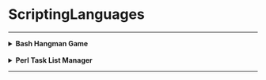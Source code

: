 # ScriptingLanguages
___
<details>
  <summary><strong>Bash Hangman Game</strong></summary>

<table>
  <tr>
    <td width="40%">
      <p align="center">
        <img src="./assets/bash.png" alt="Hangman Game - Bash" width="180"/>
      </p>
    </td>
    <td width="60%">
      The "hangman.sh" script is a simple hangman game written in Bash. The player's objective is to guess a randomly chosen word. Each time an incorrect letter is guessed, another part of the hangman is drawn. The player has a limited number of attempts (6) to guess the word.
    </td>
  </tr>
</table>

### Functions

1. **draw_hangman()**
   - Draws the hangman figure based on the number of incorrect attempts.
   - Arguments: `$1` - Number of incorrect attempts.

2. **check_letter()**
   - Checks if a given letter is in the chosen word.
   - Arguments: `$1` - Letter to check. `$2` - Chosen word.

3. **mask_word()**
   - Masks the chosen word with dashes for letters not yet guessed.
   - Arguments: `$1` - Chosen word. `$2` - Guessed letters.

4. **get_random_word()**
   - Returns a random word defined in the script.

5. **display_help()**
   - Displays usage help for the script.

### Initialization and Game Mechanics

The script initializes the game by analyzing options provided at launch. If the `-h` option is given, the `display_help()` function is called; otherwise, the game begins automatically.

The script runs within an infinite loop where the player inputs letters or attempts to guess the entire word. Each iteration updates information about the guessed word, used letters, and remaining attempts.

The game ends when the player correctly guesses the word or exceeds 6 incorrect attempts. Upon completion of the game (win or lose), the script displays an appropriate message and the guessed word.

### Usage

1. Run the script without any options:
   ```bash
   ./hangman.sh
   ```

2. Display help:
   ```bash
   ./hangman.sh -h
   ```

### Limitations

- The script assumes that words to be guessed are defined within the `get_random_word()` function.
- The game supports only lowercase and uppercase letters of the English alphabet.

</details>

<br>

<details>
  <summary><strong>Perl Task List Manager</strong></summary>

<table>
  <tr>
    <td width="40%">
      <p align="center">
        <img src="./assets/perl.png" alt="Task List Manager - Perl" width="180"/>
      </p>
    </td>
    <td width="60%">
      The Task List Manager is a simple command-line Perl script designed to assist users in managing their to-do tasks. It allows users to add new tasks, view the task list, mark tasks as completed, remove completed tasks, and exit the program. The script utilizes a configuration file and provides a basic menu-driven interface.
    </td>
  </tr>
</table>

### Features

1. **Configuration File**

   The script uses a configuration file (`.todolistrc`) to store user-defined settings. If the configuration file does not exist, the script creates it with default settings.
   
   Default Configuration:
   - Priorities: LOW, MEDIUM, HIGH
   - Date Format: %Y-%m-%d

2. **Task File**

   The task list is stored in a file named `todo.txt`. If the file does not exist, the script creates an empty one.

3. **Menu Interface**

   The script presents a menu-driven interface with the following options:
   - Add Task
     - Prompts the user to enter a new task description, set priority (LOW/MEDIUM/HIGH), and due date. Adds the task to the list.
   - View Tasks
     - Displays a numbered list of tasks.
   - Mark as Completed
     - Displays the task list and prompts the user to enter the task number to mark as completed.
     - Marks the selected task as completed.
   - Clear Completed
     - Removes all completed tasks from the list.
   - Exit
     - Quits the program.
   - Help (Options)
     - Displays a help menu explaining available options.

4. **Command-Line Options**

   The script supports command-line options:
   - `-h` or `--help`: Displays detailed help information.

### Usage

#### Running the Script

To run the script, use the following command:
```bash
perl todo.pl
```

#### Options

- `-h` or `--help`: Displays detailed help menu.

### Notes

- The script uses a simple text file (`todo.txt`) to store tasks, each formatted with a due date, priority, and description.
- Minimal input validation is performed, so users are expected to input information in the specified format.

</details>

---

